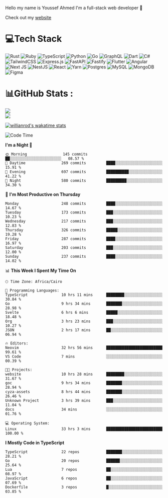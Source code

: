 Hello my name is Youssef Ahmed I'm a full-stack web developer 👋

Check out my [website](https://youssefahmed.vercel.app)
 
# 💻Tech Stack

![Rust](https://img.shields.io/badge/rust-%23000000.svg?style=for-the-badge&logo=rust&logoColor=white) ![Ruby](https://img.shields.io/badge/ruby-%23CC342D.svg?style=for-the-badge&logo=ruby&logoColor=white) ![TypeScript](https://img.shields.io/badge/typescript-%23007ACC.svg?style=for-the-badge&logo=typescript&logoColor=white) ![Python](https://img.shields.io/badge/python-3670A0?style=for-the-badge&logo=python&logoColor=ffdd54) ![Go](https://img.shields.io/badge/go-%2300ADD8.svg?style=for-the-badge&logo=go&logoColor=white) ![GraphQL](https://img.shields.io/badge/-GraphQL-E10098?style=for-the-badge&logo=graphql&logoColor=white) ![Dart](https://img.shields.io/badge/dart-%230175C2.svg?style=for-the-badge&logo=dart&logoColor=white) ![C#](https://img.shields.io/badge/c%23-%23239120.svg?style=for-the-badge&logo=c-sharp&logoColor=white) ![TailwindCSS](https://img.shields.io/badge/tailwindcss-%2338B2AC.svg?style=for-the-badge&logo=tailwind-css&logoColor=white) ![Express.js](https://img.shields.io/badge/express.js-%23404d59.svg?style=for-the-badge&logo=express&logoColor=%2361DAFB) ![FastAPI](https://img.shields.io/badge/FastAPI-005571?style=for-the-badge&logo=fastapi) ![Fastify](https://img.shields.io/badge/fastify-%23000000.svg?style=for-the-badge&logo=fastify&logoColor=white) ![Flutter](https://img.shields.io/badge/Flutter-%2302569B.svg?style=for-the-badge&logo=Flutter&logoColor=white) ![Angular](https://img.shields.io/badge/angular-%23DD0031.svg?style=for-the-badge&logo=angular&logoColor=white) ![Next JS](https://img.shields.io/badge/Next-black?style=for-the-badge&logo=next.js&logoColor=white) ![NestJS](https://img.shields.io/badge/nestjs-%23E0234E.svg?style=for-the-badge&logo=nestjs&logoColor=white) ![React](https://img.shields.io/badge/react-%2320232a.svg?style=for-the-badge&logo=react&logoColor=%2361DAFB) ![Yarn](https://img.shields.io/badge/yarn-%232C8EBB.svg?style=for-the-badge&logo=yarn&logoColor=white) ![Postgres](https://img.shields.io/badge/postgres-%23316192.svg?style=for-the-badge&logo=postgresql&logoColor=white) ![MySQL](https://img.shields.io/badge/mysql-%2300f.svg?style=for-the-badge&logo=mysql&logoColor=white) ![MongoDB](https://img.shields.io/badge/MongoDB-%234ea94b.svg?style=for-the-badge&logo=mongodb&logoColor=white)     ![Figma](https://img.shields.io/badge/figma-%23F24E1E.svg?style=for-the-badge&logo=figma&logoColor=white)

# 📊GitHub Stats :

![](https://github-readme-stats.vercel.app/api?username=joetifa2003&theme=tokyonight&hide_border=false&include_all_commits=false&count_private=false)<br/>
![](https://github-readme-streak-stats.herokuapp.com/?user=joetifa2003&theme=tokyonight&hide_border=false)<br/>

[![willianrod's wakatime stats](https://github-readme-stats.vercel.app/api/wakatime?username=joetifa2003&layout=compact)](https://github.com/anuraghazra/github-readme-stats)
<!--START_SECTION:waka-->
![Code Time](http://img.shields.io/badge/Code%20Time-2%2C884%20hrs%2018%20mins-blue)

**I'm a Night 🦉** 

```text
🌞 Morning                145 commits         ██░░░░░░░░░░░░░░░░░░░░░░░   08.57 % 
🌆 Daytime                269 commits         ████░░░░░░░░░░░░░░░░░░░░░   15.91 % 
🌃 Evening                697 commits         ██████████░░░░░░░░░░░░░░░   41.22 % 
🌙 Night                  580 commits         █████████░░░░░░░░░░░░░░░░   34.30 % 
```
📅 **I'm Most Productive on Thursday** 

```text
Monday                   248 commits         ████░░░░░░░░░░░░░░░░░░░░░   14.67 % 
Tuesday                  173 commits         ███░░░░░░░░░░░░░░░░░░░░░░   10.23 % 
Wednesday                217 commits         ███░░░░░░░░░░░░░░░░░░░░░░   12.83 % 
Thursday                 326 commits         █████░░░░░░░░░░░░░░░░░░░░   19.28 % 
Friday                   287 commits         ████░░░░░░░░░░░░░░░░░░░░░   16.97 % 
Saturday                 203 commits         ███░░░░░░░░░░░░░░░░░░░░░░   12.00 % 
Sunday                   237 commits         ████░░░░░░░░░░░░░░░░░░░░░   14.02 % 
```


📊 **This Week I Spent My Time On** 

```text
🕑︎ Time Zone: Africa/Cairo

💬 Programming Languages: 
TypeScript               10 hrs 11 mins      ████████░░░░░░░░░░░░░░░░░   30.84 % 
Go                       9 hrs 34 mins       ███████░░░░░░░░░░░░░░░░░░   28.98 % 
Svelte                   6 hrs 6 mins        █████░░░░░░░░░░░░░░░░░░░░   18.48 % 
Org                      3 hrs 23 mins       ███░░░░░░░░░░░░░░░░░░░░░░   10.27 % 
JSON                     2 hrs 17 mins       ██░░░░░░░░░░░░░░░░░░░░░░░   06.94 % 

🔥 Editors: 
Neovim                   32 hrs 56 mins      █████████████████████████   99.61 % 
VS Code                  7 mins              ░░░░░░░░░░░░░░░░░░░░░░░░░   00.39 % 

🐱‍💻 Projects: 
website                  10 hrs 28 mins      ████████░░░░░░░░░░░░░░░░░   31.67 % 
goc                      9 hrs 34 mins       ███████░░░░░░░░░░░░░░░░░░   28.94 % 
cyza-assets              8 hrs 44 mins       ███████░░░░░░░░░░░░░░░░░░   26.46 % 
Unknown Project          3 hrs 39 mins       ███░░░░░░░░░░░░░░░░░░░░░░   11.04 % 
docs                     34 mins             ░░░░░░░░░░░░░░░░░░░░░░░░░   01.76 % 

💻 Operating System: 
Linux                    33 hrs 3 mins       █████████████████████████   100.00 % 
```

**I Mostly Code in TypeScript** 

```text
TypeScript               22 repos            ███████░░░░░░░░░░░░░░░░░░   28.21 % 
Go                       20 repos            ██████░░░░░░░░░░░░░░░░░░░   25.64 % 
Lua                      7 repos             ██░░░░░░░░░░░░░░░░░░░░░░░   08.97 % 
JavaScript               6 repos             ██░░░░░░░░░░░░░░░░░░░░░░░   07.69 % 
Dockerfile               3 repos             █░░░░░░░░░░░░░░░░░░░░░░░░   03.85 % 
```




<!--END_SECTION:waka-->
